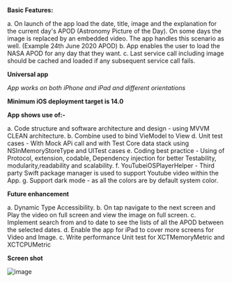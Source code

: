 **Basic Features:**

a. On launch of the app load the date, title, image and the explanation for the current day's APOD (Astronomy Picture of the Day). On some days the image is replaced by an embedded video. The app handles this scenario as well. (Example 24th June 2020 APOD)
b. App enables the user to load the NASA APOD for any day that they want. 
c. Last service call including image should be cached and loaded if any subsequent service call fails.


**Universal app**

*App works on both iPhone and iPad and different orientations*

**Minimum iOS deployment target is 14.0**


**App shows use of:-**

a. Code structure and software architecture and design - using MVVM CLEAN architecture.
b. Combine used to bind VieModel to View
d. Unit test cases - With Mock APi call and with Test Core data stack using NSInMemoryStoreType and UITest cases
e. Coding best practice - Using of Protocol, extension, codable, Dependency injection for better Testability, modularity,readability and scalability.
f. YouTubeiOSPlayerHelper - Third party Swift package manager is used to support Youtube video within the App.
g. Support dark mode - as all the colors are by default system color.


**Future enhancement**

 a. Dynamic Type Accessibility.
 b. On tap navigate to the next screen and Play the video on full screen and view the image on full screen.
 c. Implement search from and to date to see the lists of all the APOD between the selected dates. 
 d. Enable the app for iPad to cover more screens for Video and Image.
 c. Write performance Unit test for XCTMemoryMetric and XCTCPUMetric

**Screen shot**

![image](https://user-images.githubusercontent.com/19665932/156765059-11f1693d-e1b2-423e-b090-90404a6905e0.png)

